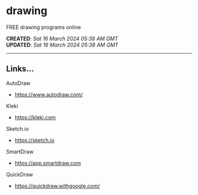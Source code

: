 # drawing
FREE drawing programs online

**CREATED**: *Sat 16 March 2024 05:38 AM GMT*  
**UPDATED**: *Sat 16 March 2024 05:38 AM GMT*  

-----

## Links...

AutoDraw  
- https://www.autodraw.com/

Kleki  
- https://kleki.com

Sketch.io  
- https://sketch.io  

SmartDraw  
- https://app.smartdraw.com  

QuickDraw  
- https://quickdraw.withgoogle.com/

